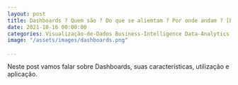 ```yaml
---
layout: post
title: Dashboards ? Quem são ? Do que se aliemtam ? Por onde andam ? [EM CONSTRUÇÃO]
date: 2021-10-16 00:00:00
categories: Visualização-de-Dados Business-Intelligence Data-Analytics
image: "/assets/images/dashboards.png" 

...
```


Neste post vamos falar sobre Dashboards, suas características, utilização e aplicação. 